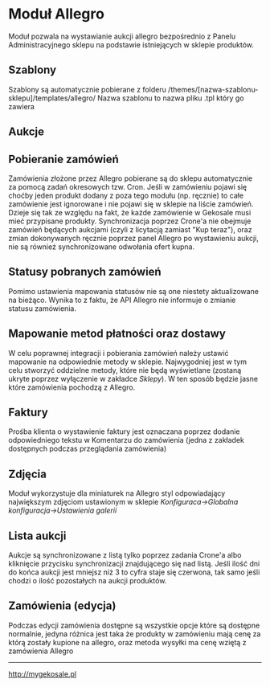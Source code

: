 Moduł Allegro
===
Moduł pozwala na wystawianie aukcji allegro bezpośrednio z Panelu Administracyjnego sklepu na podstawie istniejących w sklepie produktów.

## Szablony
Szablony są automatycznie pobierane z folderu /themes/\[nazwa-szablonu-sklepu\]/templates/allegro/
Nazwa szablonu to nazwa pliku .tpl który go zawiera

## Aukcje

## Pobieranie zamówień
Zamówienia złożone przez Allegro pobierane są do sklepu automatycznie za pomocą zadań okresowych tzw. Cron. Jeśli w zamówieniu pojawi się choćby jeden produkt dodany z poza tego modułu \(np. ręcznie\) to całe zamówienie jest ignorowane i nie pojawi się w sklepie na liście zamówień. Dzieje się tak ze względu na fakt, że każde zamówienie w Gekosale musi mieć przypisane produkty.
Synchronizacja poprzez Crone'a nie obejmuje zamówień będących aukcjami (czyli z licytacją zamiast "Kup teraz"), oraz zmian dokonywanych ręcznie poprzez panel Allegro po wystawieniu aukcji, nie są również synchronizowane odwołania ofert kupna.
## Statusy pobranych zamówień
Pomimo ustawienia mapowania statusów nie są one niestety aktualizowane na bieżąco. Wynika to z faktu, że API Allegro nie informuje o zmianie statusu zamówienia.
## Mapowanie metod płatności oraz dostawy
W celu poprawnej integracji i pobierania zamówień należy ustawić mapowanie na odpowiednie metody w sklepie. Najwygodniej jest w tym celu stworzyć oddzielne metody, które nie będą wyświetlane \(zostaną ukryte poprzez wyłączenie w zakładce *Sklepy*\). W ten sposób będzie jasne które zamówienia pochodzą z Allegro.
## Faktury
Prośba klienta o wystawienie faktury jest oznaczana poprzez dodanie odpowiedniego tekstu w Komentarzu do zamówienia \(jedna z zakładek dostępnych podczas przeglądania zamówienia\)
## Zdjęcia
Moduł wykorzystuje dla miniaturek na Allegro styl odpowiadający największym zdjęciom ustawionym w sklepie *Konfiguraca->Globalna konfiguracja->Ustawienia galerii*
## Lista aukcji
Aukcje są synchronizowane z listą tylko poprzez zadania Crone'a albo kliknięcie przycisku synchronizacji znajdującego się nad listą. Jeśli ilość dni do końca aukcji jest mniejsz niż 3 to cyfra staje się czerwona, tak samo jeśli chodzi o ilość pozostałych na aukcji produktów.
## Zamówienia (edycja)
Podczas edycji zamówienia dostępne są wszystkie opcje które są dostępne normalnie, jedyna różnica jest taka że produkty w zamówieniu mają cenę za którą zostały kupione na allegro, oraz metoda wysyłki ma cenę wziętą z zamówienia Allegro

---

http://mygekosale.pl
